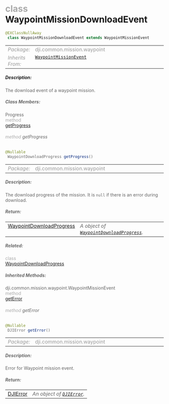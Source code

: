 <div class="article"><h1 ><font color="#AAA">class </font>WaypointMissionDownloadEvent</h1></div>

~~~java
@EXClassNullAway
 class WaypointMissionDownloadEvent extends WaypointMissionEvent 
~~~

<html><table class="table-supportedby"><tr valign="top"><td width=15%><font color="#999"><i>Package:</i></td><td width=85%><font color="#999">dji.common.mission.waypoint</td></tr><tr valign="top"><td width=15%><font color="#999"><i>Inherits From:</i></td><td width=85%><font color="#999"><code><a href="/Components/Missions/DJIWaypointMissionEvent.html#djiwaypointmissionevent">WaypointMissionEvent</a></code></td></tr></table></html>



##### Description:



<font color="#666">The download event of a waypoint mission.



##### Class Members:

<div class="api-row" id="djiwaypointmissiondownloadevent_progress"><div class="api-col left">Progress</div><div class="api-col middle" style="color:#AAA">method</div><div class="api-col right"><a class="trigger" href="#djiwaypointmissiondownloadevent_progress_inline">getProgress</a></div></div><div class="inline-doc" id="djiwaypointmissiondownloadevent_progress_inline"

><div class="article"><h6 ><font color="#AAA">method </font>getProgress</h6></div>

~~~java
@Nullable
 WaypointDownloadProgress getProgress() 
~~~

<html><table class="table-supportedby"><tr valign="top"><td width=15%><font color="#999"><i>Package:</i></td><td width=85%><font color="#999">dji.common.mission.waypoint</td></tr></table></html>



##### Description:



<font color="#666">The download progress of the mission. It is <code>null</code> if there is an error during download.



##### Return:

<html><table class="table-inline-parameters"><tr valign="top"><td><font color="#70BF41"><a href="/Components/Missions/DJIWaypointMission_DJIWaypointDownloadProgress.html#djiwaypointmission_djiwaypointdownloadprogress">WaypointDownloadProgress</a></td><td><font color="#666"><i>A object of <code><a href="/Components/Missions/DJIWaypointMission_DJIWaypointDownloadProgress.html#djiwaypointmission_djiwaypointdownloadprogress">WaypointDownloadProgress</a></code>.</i></td></tr></table></html></div>



##### Related:

<div class="api-row" id="djiwaypointmission_djiwaypointdownloadprogress"><div class="api-col left"></div><div class="api-col middle" style="color:#AAA">class</div><div class="api-col right"><a href="/Components/Missions/DJIWaypointMission_DJIWaypointDownloadProgress.html">WaypointDownloadProgress</a></div></div>

##### Inherited Methods:

<div class="api-row" id="djiwaypointmissionevent_geterror"><div class="api-col left">dji.common.mission.waypoint.WaypointMissionEvent</div><div class="api-col middle" style="color:#AAA">method</div><div class="api-col right"><a class="trigger" href="#djiwaypointmissionevent_geterror_inline">getError</a></div></div><div class="inline-doc" id="djiwaypointmissionevent_geterror_inline"

><div class="article"><h6 ><font color="#AAA">method </font>getError</h6></div>

~~~java
@Nullable
 DJIError getError() 
~~~

<html><table class="table-supportedby"><tr valign="top"><td width=15%><font color="#999"><i>Package:</i></td><td width=85%><font color="#999">dji.common.mission.waypoint</td></tr></table></html>



##### Description:



<font color="#666">Error for Waypoint mission event.



##### Return:

<html><table class="table-inline-parameters"><tr valign="top"><td><font color="#70BF41"><a href="/Components/SDKError/DJIError.html#djierror">DJIError</a></td><td><font color="#666"><i>An object of <code><a href="/Components/SDKError/DJIError.html#djierror">DJIError</a></code>.</i></td></tr></table></html></div>


